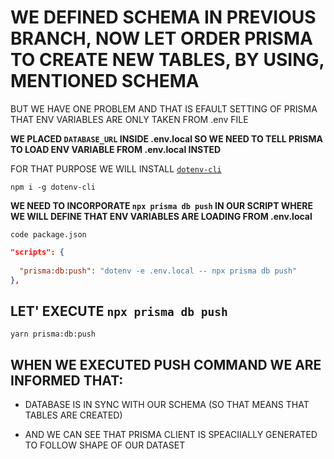 # WE DEFINED SCHEMA IN PREVIOUS BRANCH, NOW LET ORDER PRISMA TO CREATE NEW TABLES, BY USING, MENTIONED SCHEMA

BUT WE HAVE ONE PROBLEM AND THAT IS EFAULT SETTING OF PRISMA THAT ENV VARIABLES ARE ONLY TAKEN FROM .env FILE

**WE PLACED `DATABASE_URL` INSIDE .env.local SO WE NEED TO TELL PRISMA TO LOAD ENV VARIABLE FROM .env.local INSTED**

FOR THAT PURPOSE WE WILL INSTALL [`dotenv-cli`](https://www.npmjs.com/package/dotenv-cli)

```
npm i -g dotenv-cli
```

**WE NEED TO INCORPORATE `npx prisma db push` IN OUR SCRIPT WHERE WE WILL DEFINE THAT ENV VARIABLES ARE LOADING FROM .env.local**

```
code package.json
```

```json
"scripts": {
    
  "prisma:db:push": "dotenv -e .env.local -- npx prisma db push"
},
```

## LET' EXECUTE `npx prisma db push`

```
yarn prisma:db:push
```

## WHEN WE EXECUTED PUSH COMMAND WE ARE INFORMED THAT:

- DATABASE IS IN SYNC WITH OUR SCHEMA (SO THAT MEANS THAT TABLES ARE CREATED)

- AND WE CAN SEE THAT PRISMA CLIENT IS SPEACIIALLY GENERATED TO FOLLOW SHAPE OF OUR DATASET
